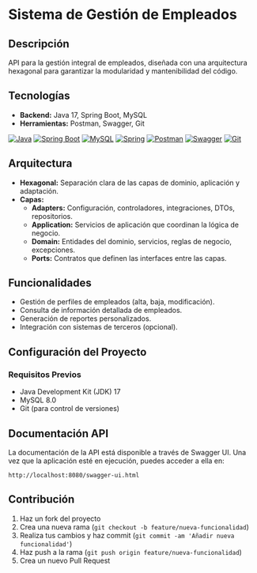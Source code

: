 # Sistema de Gestión de Empleados

## Descripción
API para la gestión integral de empleados, diseñada con una arquitectura hexagonal para garantizar la modularidad y mantenibilidad del código.

## Tecnologías

* **Backend:** Java 17, Spring Boot, MySQL
* **Herramientas:** Postman, Swagger, Git

[![Java](https://img.shields.io/badge/java-17-orange.svg)](https://www.java.com/)
[![Spring Boot](https://img.shields.io/badge/spring%20boot-3.1.x-green.svg)](https://spring.io/projects/spring-boot/)
[![MySQL](https://img.shields.io/badge/mysql-8.0-blue.svg)](https://www.mysql.com/)
[![Spring](https://img.shields.io/badge/spring-framework-green.svg)](https://spring.io/)
[![Postman](https://img.shields.io/badge/postman-API%20testing-orange.svg)](https://www.postman.com/)
[![Swagger](https://img.shields.io/badge/swagger-API%20documentation-85EA2D.svg)](https://swagger.io/)
[![Git](https://img.shields.io/badge/git-version%20control-F05032.svg)](https://git-scm.com/)

## Arquitectura

* **Hexagonal:** Separación clara de las capas de dominio, aplicación y adaptación.
* **Capas:**
    * **Adapters:** Configuración, controladores, integraciones, DTOs, repositorios.
    * **Application:** Servicios de aplicación que coordinan la lógica de negocio.
    * **Domain:** Entidades del dominio, servicios, reglas de negocio, excepciones.
    * **Ports:** Contratos que definen las interfaces entre las capas.

## Funcionalidades

* Gestión de perfiles de empleados (alta, baja, modificación).
* Consulta de información detallada de empleados.
* Generación de reportes personalizados.
* Integración con sistemas de terceros (opcional).

## Configuración del Proyecto

### Requisitos Previos

- Java Development Kit (JDK) 17
- MySQL 8.0
- Git (para control de versiones)



## Documentación API

La documentación de la API está disponible a través de Swagger UI. Una vez que la aplicación esté en ejecución, puedes acceder a ella en:

```
http://localhost:8080/swagger-ui.html
```

## Contribución

1. Haz un fork del proyecto
2. Crea una nueva rama (`git checkout -b feature/nueva-funcionalidad`)
3. Realiza tus cambios y haz commit (`git commit -am 'Añadir nueva funcionalidad'`)
4. Haz push a la rama (`git push origin feature/nueva-funcionalidad`)
5. Crea un nuevo Pull Request

